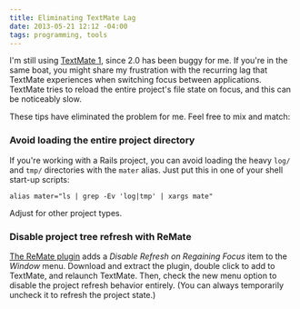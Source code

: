 ```yaml
---
title: Eliminating TextMate Lag
date: 2013-05-21 12:12 -04:00
tags: programming, tools
---
```


I'm still using [TextMate 1](http://macromates.com/), since 2.0 has been buggy for me. If you're in the same boat, you might share my frustration with the recurring lag that TextMate experiences when switching focus between applications. TextMate tries to reload the entire project's file state on focus, and this can be noticeably slow.

These tips have eliminated the problem for me. Feel free to mix and match:

### Avoid loading the entire project directory

If you're working with a Rails project, you can avoid loading the heavy `log/` and `tmp/` directories with the `mater` alias. Just put this in one of your shell start-up scripts:

    alias mater="ls | grep -Ev 'log|tmp' | xargs mate"

Adjust for other project types.

### Disable project tree refresh with ReMate

[The ReMate plugin](http://ciaranwal.sh/remate/) adds a _Disable Refresh on Regaining Focus_ item to the _Window_ menu. Download and extract the plugin, double click to add to TextMate, and relaunch TextMate. Then, check the new menu option to disable the project refresh behavior entirely. (You can always temporarily uncheck it to refresh the project state.)
